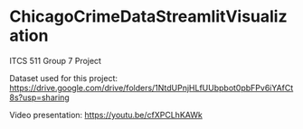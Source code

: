 # ChicagoCrimeDataStreamlitVisualization

ITCS 511 Group 7 Project 

Dataset used for this project: https://drive.google.com/drive/folders/1NtdUPnjHLfUUbpbot0pbFPv6iYAfCt8s?usp=sharing

Video presentation: https://youtu.be/cfXPCLhKAWk

